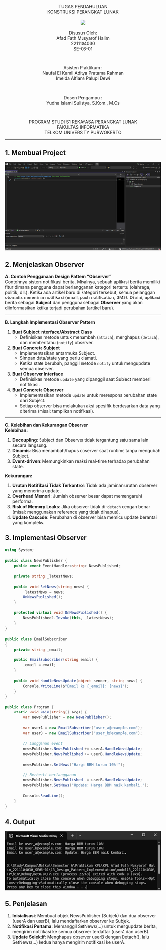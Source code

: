 <div align="center">
TUGAS PENDAHULUAN <br>
KONSTRUKSI PERANGKAT LUNAK <br>
<!-- JUDUL -->
<br>

<img src="https://lac.telkomuniversity.ac.id/wp-content/uploads/2021/01/cropped-1200px-Telkom_University_Logo.svg-270x270.png" width="250px">

<br>

Disusun Oleh: <br>
Afad Fath Musyarof Halim <br>
2211104030 <br>
SE-06-01 <br>

<br>

Asisten Praktikum : <br>
Naufal El Kamil Aditya Pratama Rahman <br>
Imelda Alfiana Palupi Dewi <br>

<br>

Dosen Pengampu : <br>
Yudha Islami Sulistya, S.Kom., M.Cs <br>

<br>

PROGRAM STUDI S1 REKAYASA PERANGKAT LUNAK <br>
FAKULTAS INFORMATIKA <br> 
TELKOM UNIVERSITY PURWOKERTO <br>

</div>
<hr>

## 1. Membuat Project <br>
![tp](img/tp.png)
## 2. Menjelaskan Observer <br>

**A. Contoh Penggunaan Design Pattern “Observer”**  
Contohnya sistem notifikasi berita. Misalnya, sebuah aplikasi berita memiliki fitur dimana pengguna dapat berlangganan kategori tertentu (olahraga, politik, dll.). Ketika ada artikel baru di kategori tersebut, semua pelanggan otomatis menerima notifikasi (email, push notification, SMS). Di sini, aplikasi berita sebagai **Subject** dan pengguna sebagai **Observer** yang akan diinformasikan ketika terjadi perubahan (artikel baru).  

---

**B. Langkah Implementasi Observer Pattern**  
1. **Buat Subject Interface/Abstract Class**  
   - Definisikan metode untuk menambah (`attach`), menghapus (`detach`), dan memberitahu (`notify`) observer.  
2. **Buat Concrete Subject**  
   - Implementasikan antarmuka Subject.  
   - Simpan data/state yang perlu diamati.  
   - Ketika state berubah, panggil metode `notify` untuk mengupdate semua observer.  
3. **Buat Observer Interface**  
   - Definisikan metode `update` yang dipanggil saat Subject memberi notifikasi.  
4. **Buat Concrete Observer**  
   - Implementasikan metode `update` untuk merespons perubahan state dari Subject.  
   - Setiap observer bisa melakukan aksi spesifik berdasarkan data yang diterima (misal: tampilkan notifikasi).  
---

**C. Kelebihan dan Kekurangan Observer**  
**Kelebihan:**  
1. **Decoupling**: Subject dan Observer tidak tergantung satu sama lain secara langsung.  
2. **Dinamis**: Bisa menambah/hapus observer saat runtime tanpa mengubah Subject.  
3. **Event-driven**: Memungkinkan reaksi real-time terhadap perubahan state.  

**Kekurangan:**  
1. **Urutan Notifikasi Tidak Terkontrol**: Tidak ada jaminan urutan observer yang menerima update.  
2. **Overhead Memori**: Jumlah observer besar dapat memengaruhi performa.  
3. **Risk of Memory Leaks**: Jika observer tidak di-`detach` dengan benar (misal: menggunakan reference yang tidak dihapus).  
4. **Update Cascade**: Perubahan di observer bisa memicu update berantai yang kompleks.  

## 3. Implementasi Observer
``` C#
using System;

public class NewsPublisher {
    public event EventHandler<string> NewsPublished;

    private string _latestNews;

    public void SetNews(string news) {
        _latestNews = news;
        OnNewsPublished();
    }

    protected virtual void OnNewsPublished() {
        NewsPublished?.Invoke(this, _latestNews);
    }
}

public class EmailSubscriber
{
    private string _email;

    public EmailSubscriber(string email) {
        _email = email;
    }

    public void HandleNewsUpdate(object sender, string news) {
        Console.WriteLine($"Email ke {_email}: {news}");
    }
}

public class Program {
    static void Main(string[] args) {
        var newsPublisher = new NewsPublisher();

        var userA = new EmailSubscriber("user_a@example.com");
        var userB = new EmailSubscriber("user_b@example.com");

        // Langganan event
        newsPublisher.NewsPublished += userA.HandleNewsUpdate;
        newsPublisher.NewsPublished += userB.HandleNewsUpdate;

        newsPublisher.SetNews("Harga BBM turun 10%!");

        // Berhenti berlangganan
        newsPublisher.NewsPublished -= userB.HandleNewsUpdate;
        newsPublisher.SetNews("Update: Harga BBM naik kembali.");

        Console.ReadLine();
    }
}
```

## 4. Output
![tp_out](img/tp_out.png)
## 5. Penjelasan
1. **Inisialisasi**: Membuat objek NewsPublisher (Subjek) dan dua observer (userA dan userB), lalu mendaftarkan observer ke Subjek.
2. **Notifikasi Pertama**: Memanggil SetNews(...) untuk mengupdate berita, mengirim notifikasi ke semua observer terdaftar (userA dan userB).
3. **Update Selektif**: Menghapus observer userB dengan Detach(), lalu SetNews(...) kedua hanya mengirim notifikasi ke userA.